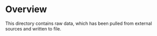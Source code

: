 # Overview
This directory contains raw data, which has been pulled from external sources and written to file. 
